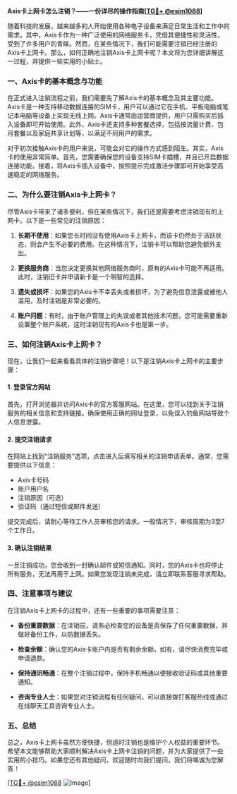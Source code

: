 **Axis卡上网卡怎么注销？——一份详尽的操作指南[[TG💪+ @esim1088](https://t.me/s/esim1088)]**

随着科技的发展，越来越多的人开始使用各种电子设备来满足日常生活和工作中的需求。其中，Axis卡作为一种广泛使用的网络服务卡，凭借其便捷性和灵活性，受到了许多用户的青睐。然而，在某些情况下，我们可能需要注销已经注册的Axis卡上网卡。那么，如何正确地注销Axis卡上网卡呢？本文将为您详细讲解这一过程，并提供一些实用的小贴士。

### 一、Axis卡的基本概念与功能

在正式进入注销流程之前，我们需要先了解Axis卡的基本概念及其主要功能。Axis卡是一种支持移动数据连接的SIM卡，用户可以通过它在手机、平板电脑或笔记本电脑等设备上实现无线上网。Axis卡通常由运营商提供，用户只需购买后插入设备即可开始使用。此外，Axis卡还支持多种套餐选择，包括按流量计费、包月套餐以及家庭共享计划等，以满足不同用户的需求。

对于初次接触Axis卡的用户来说，可能会对它的操作方式感到陌生。其实，Axis卡的使用非常简单。首先，您需要确保您的设备支持SIM卡插槽，并且已开启数据连接功能。接着，将Axis卡插入设备中，按照提示完成激活步骤即可开始享受高速稳定的网络服务。

### 二、为什么要注销Axis卡上网卡？

尽管Axis卡带来了诸多便利，但在某些情况下，我们还是需要考虑注销现有的上网卡。以下是一些常见的注销原因：

1. **长期不使用**：如果您长时间没有使用Axis卡上网卡，而该卡仍然处于活跃状态，则会产生不必要的费用。在这种情况下，注销卡可以帮助您避免额外支出。
   
2. **更换服务商**：当您决定更换其他网络服务商时，原有的Axis卡可能不再适用。此时，注销旧卡并申请新卡是一个明智的选择。

3. **遗失或损坏**：如果您的Axis卡不幸丢失或者损坏，为了避免信息泄露或被他人滥用，及时注销是非常必要的。

4. **账户问题**：有时，由于账户管理上的失误或者其他技术问题，您可能需要重新设置整个账户系统，这时注销现有的Axis卡也是第一步。

### 三、如何注销Axis卡上网卡？

现在，让我们一起来看看具体的注销步骤吧！以下是注销Axis卡上网卡的主要步骤：

#### 1. 登录官方网站

首先，打开浏览器并访问Axis卡的官方客服网站。在这里，您可以找到关于注销服务的相关信息和支持链接。确保使用正确的网址登录，以免误入钓鱼网站导致个人信息泄露。

#### 2. 提交注销请求

在网站上找到“注销服务”选项，点击进入后填写相关的注销申请表单。通常，您需要提供以下信息：
   - Axis卡号码
   - 账户用户名
   - 注销原因（可选）
   - 验证码（通过短信或邮件发送）

提交完成后，请耐心等待工作人员审核您的请求。一般情况下，审核周期为3至7个工作日。

#### 3. 确认注销结果

一旦注销成功，您会收到一封确认邮件或短信通知。同时，您的Axis卡也将停止所有服务，无法再用于上网。如果您发现注销未完成，请立即联系客服寻求帮助。

### 四、注意事项与建议

在注销Axis卡上网卡的过程中，还有一些重要的事项需要注意：

- **备份重要数据**：在注销前，请务必检查您的设备是否保存了任何重要数据，并做好备份工作，以防数据丢失。
  
- **检查余额**：确认您的Axis卡账户内是否有剩余余额，如有，请尽快消费完毕或申请退款。

- **保持通讯畅通**：在整个注销过程中，保持手机畅通以便接收验证码或其他重要通知。

- **咨询专业人士**：如果您对注销流程有任何疑问，可以直接拨打客服热线或通过在线聊天工具咨询专业人士。

### 五、总结

总之，Axis卡上网卡虽然方便快捷，但适时注销也是维护个人权益的重要环节。希望本文能够帮助大家顺利解决Axis卡上网卡注销的问题，并为大家提供了一些实用的小技巧。如果您还有其他疑问，欢迎随时向我们提问，我们将竭诚为您解答！

[[TG💪+ @esim1088](https://t.me/s/esim1088) ![Image](https://i.postimg.cc/4NQfJmqS/Snipaste-2025-05-13-00-14-12.png)]